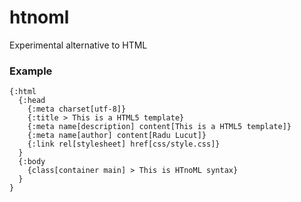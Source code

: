 # htnoml

Experimental alternative to HTML

### Example

```htnoml
{:html
  {:head
    {:meta charset[utf-8]}
    {:title > This is a HTML5 template}
    {:meta name[description] content[This is a HTML5 template]}
    {:meta name[author] content[Radu Lucut]}
    {:link rel[stylesheet] href[css/style.css]}
  }
  {:body
    {class[container main] > This is HTnoML syntax}
  }
}
```
